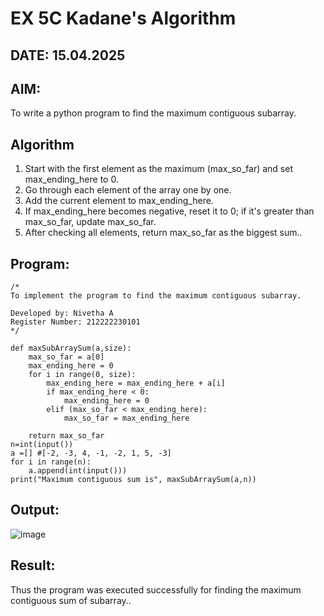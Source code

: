 # EX 5C Kadane's Algorithm
## DATE: 15.04.2025
## AIM:
To write a python program to find the maximum contiguous subarray.
## Algorithm
1. Start with the first element as the maximum (max_so_far) and set max_ending_here to 0.
2. Go through each element of the array one by one.
3. Add the current element to max_ending_here.
4. If max_ending_here becomes negative, reset it to 0; if it's greater than max_so_far, update max_so_far.
5. After checking all elements, return max_so_far as the biggest sum..   

## Program:
```
/*
To implement the program to find the maximum contiguous subarray.

Developed by: Nivetha A 
Register Number: 212222230101
*/
```
```
def maxSubArraySum(a,size):
    max_so_far = a[0]
    max_ending_here = 0
    for i in range(0, size):
        max_ending_here = max_ending_here + a[i]
        if max_ending_here < 0:
            max_ending_here = 0
        elif (max_so_far < max_ending_here):
            max_so_far = max_ending_here
              
    return max_so_far
n=int(input())  
a =[] #[-2, -3, 4, -1, -2, 1, 5, -3]
for i in range(n):
    a.append(int(input()))
print("Maximum contiguous sum is", maxSubArraySum(a,n))
```
## Output:
![image](https://github.com/user-attachments/assets/5eb49e77-c9a9-4b15-a9b2-ae67b948ab3c)

## Result:
Thus the program was executed successfully for finding the maximum contiguous sum of subarray..
